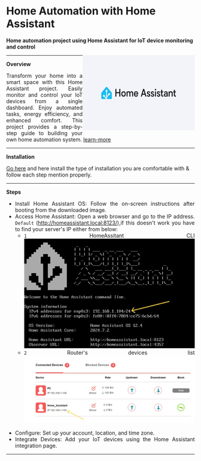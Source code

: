 # Home Automation with Home Assistant
**Home automation project using Home Assistant for IoT device monitoring and control**

<img align = "right" width="300" height="200" src="./docs/logo.jpg">

----

<div align="justify"> 

**Overview**

Transform your home into a smart space with this Home Assistant project. Easily monitor and control your IoT devices from a single dashboard. Enjoy automated tasks, energy efficiency, and enhanced comfort. This project provides a step-by-step guide to building your own home automation system. [learn-more](https://www.home-assistant.io/)

</div>

----

**Installation**
  
[Go here](https://www.home-assistant.io/installation/) and here install the type of installation you are comfortable with & follow each step mention properly.

</div>

----

<div align="justify">
  
**Steps**

- Install Home Assistant OS: Follow the on-screen instructions after booting from the downloaded image.
- Access Home Assistant: Open a web browser and go to the IP address. `Default` (http://homeassistant.local:8123/),if this doesn't work you have to find your server's IP 
  either from below:
  - `1` HomeAssitant CLI
    ![](./docs/CLI.jpg "HomeAssitant CLI")
  - `2` Router's devices list
    ![](./docs/RouterList.jpg "Router's devices list")

</div>

<div align="justify"> 
  
- Configure: Set up your account, location, and time zone.
- Integrate Devices: Add your IoT devices using the Home Assistant integration page.
  
</div>

----

